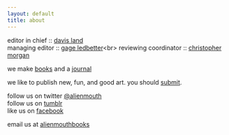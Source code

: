 ```yaml
---
layout: default
title: about
---
```


editor in chief :: [davis land](http://davisland.info)<br>
managing editor :: [gage ledbetter](https://twitter.com/gageledbetter_)<br>
reviewing coordinator :: [christopher morgan](http://andlohespoke.tumblr.com/)


we make [books](http://alienmouth.com/books) and a [journal](http://alienmouth.com/journal)

we like to publish new, fun, and good art. you should [submit](http://alienmouth.com/submit).

follow us on twitter [@alienmouth](http://twitter.com/alienmouth)<br>
follow us on [tumblr](http://alienmouth.tumblr.com)<br>
like us on [facebook](https://www.facebook.com/alienmouth/)

email us at [alienmouthbooks](mailto:alienmouthbooks@gmail.com)